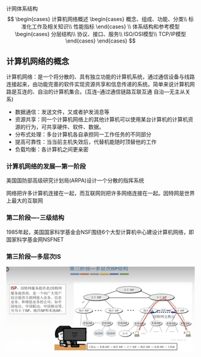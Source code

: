 # 

计网体系结构
$$
\begin{cases}
计算机网络概述
\begin{cases}
概念、组成、功能、分类\\
标准化工作及相关知识\\
性能指标
\end{cases}
\\
体系结构和参考模型
\begin{cases}
分层结构\\
协议、接口、服务\\
ISO/OSI模型\\
TCP/IP模型
\end{cases}
\end{cases}
$$

## 计算机网络的概念

 计算机网络：是一个将分散的、具有独立功能的计算机系统，通过通信设备与线路连接起来，由功能完善的软件实现资源共享和信息传递的系统。简单来说计算机网路是互连的、自治的计算机集合。(互连–通过通信链路互联互通	自治—无主从关系)

* 数据通信：发送文件，又或者护发消息等
* 资源共享：同一个计算机网络上的其他计算机可以使用某台计算机的计算机资源的行为，可共享硬件、软件、数据。
* 分布式处理：多台计算机各自承担同一工作任务的不同部分
* 提高可靠性：当当前主机失效后，代替机能随时顶替他的工作
* 负载均衡：各计算机之间更亲密

### 计算机网络的发展—第一阶段

美国国防部高级研究计划局(ARPA)设计一个分散的指挥系统

网络把许多计算机连接在一起，而互联网则把许多网络连接在一起。因特网是世界上最大的互联网 

### 第二阶段—-三级结构

  1985年起，美国国家科学基金会NSF围绕6个大型计算机中心建设计算机网络，即国家科学基金网NSFNET

### 第三阶段—多层次IS

![image-20241013155825672](./assets/image-20241013155825672.png)
